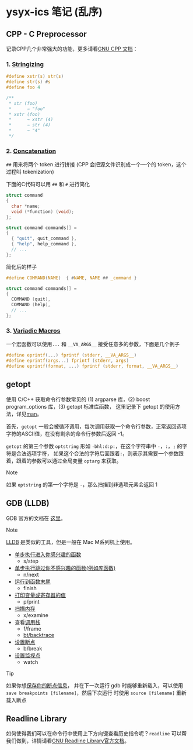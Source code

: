 # ysyx-ics 笔记 (乱序)

## CPP - C Preprocessor

记录CPP几个非常强大的功能，更多请看[GNU CPP 文档](https://gcc.gnu.org/onlinedocs/cpp/)：

### 1. [Stringizing](https://gcc.gnu.org/onlinedocs/cpp/Stringizing.html)

```c
#define xstr(s) str(s)
#define str(s) #s
#define foo 4

/**
 * str (foo)
 *      → "foo"
 * xstr (foo)
 *      → xstr (4)
 *      → str (4)
 *      → "4"
 */
```

### 2. [Concatenation](https://gcc.gnu.org/onlinedocs/cpp/Concatenation.html)

`##` 用来将两个 token 进行拼接 (CPP 会把源文件识别成一个一个的 token，这个过程叫 tokenization)

下面的C代码可以用 `##` 和 `#` 进行简化

```c
struct command
{
  char *name;
  void (*function) (void);
};

struct command commands[] =
{
  { "quit", quit_command },
  { "help", help_command },
  // ...
};
```

简化后的样子

```c
#define COMMAND(NAME)  { #NAME, NAME ## _command }

struct command commands[] =
{
  COMMAND (quit),
  COMMAND (help),
  // ...
};
```

### 3. [Variadic Macros](https://gcc.gnu.org/onlinedocs/cpp/Variadic-Macros.html)

一个宏函数可以使用`...` 和 `__VA_ARGS__` 接受任意多的参数，下面是几个例子

```c
#define eprintf(...) fprintf (stderr, __VA_ARGS__)
#define eprintf(args...) fprintf (stderr, args)
#define eprintf(format, ...) fprintf (stderr, format, __VA_ARGS__)
```

## getopt

使用 C/C++ 获取命令行参数常见的 (1) argparse 库，(2) boost program_options 库，(3) getopt 标准库函数，
这里记录下 getopt 的使用方法，详见[man](https://www.man7.org/linux/man-pages/man3/getopt.3.html)。

首先，`getopt` 一般会被循环调用，每次调用获取一个命令行参数，正常返回选项字符的ASCII值，在没有剩余的命令行参数后返回 -1。

`getopt` 的第三个参数 `optstring` 形如 `-bhl:d:p:`，在这个字符串中 `-`，`:`，`;` 的字符是合法选项字符，
如果这个合法的字符后面跟着`:`，则表示其需要一个参数跟着，跟着的参数可以通过全局变量 `optarg` 来获取。

> [!NOTE]
> 如果 `optstring` 的第一个字符是 `-`，那么扫描到非选项元素会返回 1
>

## GDB (LLDB)

GDB 官方的文档在 [这里](https://sourceware.org/gdb/current/onlinedocs/gdb)。

> [!NOTE]
> [LLDB](https://lldb.llvm.org/index.html) 是类似的工具，但是一般在 Mac M系列机上使用。
>

* [单步执行进入你感兴趣的函数](https://sourceware.org/gdb/current/onlinedocs/gdb.html/Continuing-and-Stepping.html#Continuing-and-Stepping:~:text=the%20problem%20happen.-,step,-Continue%20running%20your)
  * s/step
* [单步执行跳过你不感兴趣的函数(例如库函数)](https://sourceware.org/gdb/current/onlinedocs/gdb.html/Continuing-and-Stepping.html#Continuing-and-Stepping:~:text=but%20function%20calls%20that%20appear%20within%20the%20line%20of%20code%20are%20executed%20without%20stopping)
  * n/next
* [运行到函数末尾](https://sourceware.org/gdb/current/onlinedocs/gdb.html/Continuing-and-Stepping.html#Continuing-and-Stepping:~:text=line%20debug%20information.-,finish,-Continue%20running%20until)
  * finish
* [打印变量或寄存器的值](https://sourceware.org/gdb/current/onlinedocs/gdb.html/Data.html)
  * p/print
* [扫描内存](https://sourceware.org/gdb/current/onlinedocs/gdb.html/Memory.html)
  * x/examine
* 查看[调用栈](https://sourceware.org/gdb/current/onlinedocs/gdb.html/Frames.html)
  * f/frame
  * [bt/backtrace](https://sourceware.org/gdb/current/onlinedocs/gdb.html/Backtrace.html)
* [设置断点](https://sourceware.org/gdb/current/onlinedocs/gdb.html/Set-Breaks.html)
  * b/break
* [设置监视点](https://sourceware.org/gdb/current/onlinedocs/gdb.html/Set-Watchpoints.html)
  * watch

> [!TIP]
> 如果你想[保存你的断点信息](https://sourceware.org/gdb/current/onlinedocs/gdb.html/Save-Breakpoints.html)，
> 并在下一次运行 gdb 时能够重新载入，可以使用 `save breakpoints [filename]`，然后下次运行
> 时使用 `source [filename]` 重新载入断点
>

## Readline Library

如何使得我们可以在命令行中使用上下方向键查看历史指令呢？`readline` 可以帮我们做到，详情请看[GNU Readline Library官方文档](https://tiswww.case.edu/php/chet/readline/rltop.html)。
